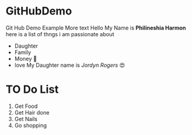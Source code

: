 # GitHubDemo
Git Hub Demo Example
More text
Hello My Name is **Philineshia Harmon**
here is a list of thngs i am passionate about

- Daughter
- Family
- Money  :money_mouth_face: 
- love
My Daughter name is *Jordyn Rogers* :heart_eyes:
# TO Do List 
1. Get Food
1. Get Hair done 
1. Get Nails
1. Go shopping
